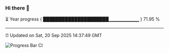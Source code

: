 ### Hi there 👋

⏳ Year progress { █████████████████████▁▁▁▁▁▁▁▁▁ } 71.95 %

---

⏰ Updated on Sat, 20 Sep 2025 14:37:49 GMT

![Progress Bar CI](https://github.com/IshwaranRudhara/GIT-ACTION/workflows/Progress%20Bar%20CI/badge.svg)
